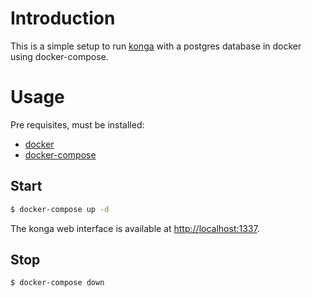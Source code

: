 # Introduction

This is a simple setup to run [konga](https://pantsel.github.io/konga/) with a postgres database in docker using docker-compose.

# Usage

Pre requisites, must be installed:

* [docker](https://docs.docker.com/install/)
* [docker-compose](https://docs.docker.com/compose/install/)

## Start

```bash
$ docker-compose up -d
```

The konga web interface is available at [http://localhost:1337](http://localhost:1337).

## Stop

```bash
$ docker-compose down
```
